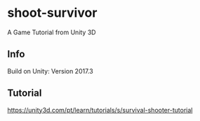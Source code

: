 # shoot-survivor
A Game Tutorial from Unity 3D

## Info
Build on Unity: Version 2017.3

## Tutorial
https://unity3d.com/pt/learn/tutorials/s/survival-shooter-tutorial
